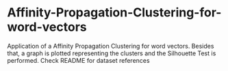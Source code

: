 # Affinity-Propagation-Clustering-for-word-vectors
Application of a Affinity Propagation Clustering for word vectors. Besides that, a graph is plotted representing the clusters and the Silhouette Test is performed. Check README for dataset references
